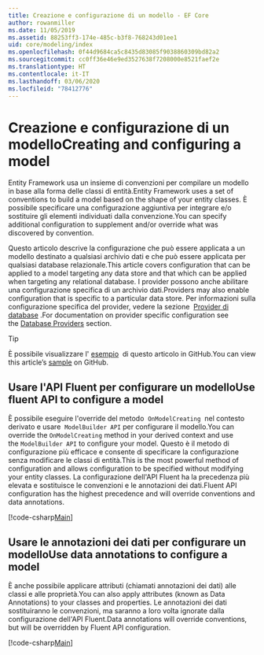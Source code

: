 ```yaml
---
title: Creazione e configurazione di un modello - EF Core
author: rowanmiller
ms.date: 11/05/2019
ms.assetid: 88253ff3-174e-485c-b3f8-768243d01ee1
uid: core/modeling/index
ms.openlocfilehash: 0f44d9684ca5c8435d83085f9038860309bd82a2
ms.sourcegitcommit: cc0ff36e46e9ed3527638f7208000e8521faef2e
ms.translationtype: HT
ms.contentlocale: it-IT
ms.lasthandoff: 03/06/2020
ms.locfileid: "78412776"
---
```

# <a name="creating-and-configuring-a-model"></a><span data-ttu-id="68870-102">Creazione e configurazione di un modello</span><span class="sxs-lookup"><span data-stu-id="68870-102">Creating and configuring a model</span></span>

<span data-ttu-id="68870-103">Entity Framework usa un insieme di convenzioni per compilare un modello in base alla forma delle classi di entità.</span><span class="sxs-lookup"><span data-stu-id="68870-103">Entity Framework uses a set of conventions to build a model based on the shape of your entity classes.</span></span> <span data-ttu-id="68870-104">È possibile specificare una configurazione aggiuntiva per integrare e/o sostituire gli elementi individuati dalla convenzione.</span><span class="sxs-lookup"><span data-stu-id="68870-104">You can specify additional configuration to supplement and/or override what was discovered by convention.</span></span>

<span data-ttu-id="68870-105">Questo articolo descrive la configurazione che può essere applicata a un modello destinato a qualsiasi archivio dati e che può essere applicata per qualsiasi database relazionale.</span><span class="sxs-lookup"><span data-stu-id="68870-105">This article covers configuration that can be applied to a model targeting any data store and that which can be applied when targeting any relational database.</span></span> <span data-ttu-id="68870-106">I provider possono anche abilitare una configurazione specifica di un archivio dati.</span><span class="sxs-lookup"><span data-stu-id="68870-106">Providers may also enable configuration that is specific to a particular data store.</span></span> <span data-ttu-id="68870-107">Per informazioni sulla configurazione specifica del provider, vedere la sezione  [Provider di database](../providers/index.md) .</span><span class="sxs-lookup"><span data-stu-id="68870-107">For documentation on provider specific configuration see the [Database Providers](../providers/index.md) section.</span></span>

> [!TIP]  
> <span data-ttu-id="68870-108">È possibile visualizzare l' [esempio](https://github.com/dotnet/EntityFramework.Docs/tree/master/samples)  di questo articolo in GitHub.</span><span class="sxs-lookup"><span data-stu-id="68870-108">You can view this article’s [sample](https://github.com/dotnet/EntityFramework.Docs/tree/master/samples) on GitHub.</span></span>

## <a name="use-fluent-api-to-configure-a-model"></a><span data-ttu-id="68870-109">Usare l'API Fluent per configurare un modello</span><span class="sxs-lookup"><span data-stu-id="68870-109">Use fluent API to configure a model</span></span>

<span data-ttu-id="68870-110">È possibile eseguire l'override del metodo  `OnModelCreating`  nel contesto derivato e usare  `ModelBuilder API` per configurare il modello.</span><span class="sxs-lookup"><span data-stu-id="68870-110">You can override the `OnModelCreating` method in your derived context and use the `ModelBuilder API` to configure your model.</span></span> <span data-ttu-id="68870-111">Questo è il metodo di configurazione più efficace e consente di specificare la configurazione senza modificare le classi di entità.</span><span class="sxs-lookup"><span data-stu-id="68870-111">This is the most powerful method of configuration and allows configuration to be specified without modifying your entity classes.</span></span> <span data-ttu-id="68870-112">La configurazione dell'API Fluent ha la precedenza più elevata e sostituisce le convenzioni e le annotazioni dei dati.</span><span class="sxs-lookup"><span data-stu-id="68870-112">Fluent API configuration has the highest precedence and will override conventions and data annotations.</span></span>

[!code-csharp[Main](../../../samples/core/Modeling/FluentAPI/Required.cs?highlight=12-14)]

## <a name="use-data-annotations-to-configure-a-model"></a><span data-ttu-id="68870-113">Usare le annotazioni dei dati per configurare un modello</span><span class="sxs-lookup"><span data-stu-id="68870-113">Use data annotations to configure a model</span></span>

<span data-ttu-id="68870-114">È anche possibile applicare attributi (chiamati annotazioni dei dati) alle classi e alle proprietà.</span><span class="sxs-lookup"><span data-stu-id="68870-114">You can also apply attributes (known as Data Annotations) to your classes and properties.</span></span> <span data-ttu-id="68870-115">Le annotazioni dei dati sostituiranno le convenzioni, ma saranno a loro volta ignorate dalla configurazione dell'API Fluent.</span><span class="sxs-lookup"><span data-stu-id="68870-115">Data annotations will override conventions, but will be overridden by Fluent API configuration.</span></span>

[!code-csharp[Main](../../../samples/core/Modeling/DataAnnotations/Required.cs?highlight=15)]
